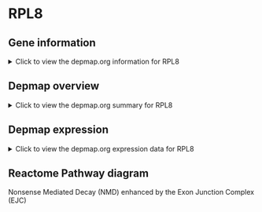 <h1>RPL8</h1>

<h2>Gene information</h2>
<details>
  <summary>Click to view the depmap.org information for RPL8</summary>
  <iframe src="https://depmap.org/portal/gene/RPL8?tab=about" style="border:none;width:100%;height:800px"></iframe>
</details>

<h2>Depmap overview</h2>
<details>
  <summary>Click to view the depmap.org summary for RPL8</summary>
  <iframe src="https://depmap.org/portal/gene/RPL8?tab=overview" style="border:none;width:100%;height:800px"></iframe>
</details>

<h2>Depmap expression</h2>
<details>
  <summary>Click to view the depmap.org expression data for RPL8</summary>
  <iframe src="https://depmap.org/portal/gene/RPL8?tab=characterization" style="border:none;width:100%;height:800px"></iframe>
</details>



<h2>Reactome Pathway diagram</h2>
Nonsense Mediated Decay (NMD) enhanced by the Exon Junction Complex (EJC)
<div id="diagramHolder"></div>

<script>
    //Creating the Reactome Diagram widget
    //Take into account a proxy needs to be set up in your server side pointing to www.reactome.org
    function onReactomeDiagramReady(){  //This function is automatically called when the widget code is ready to be used
        var diagram = Reactome.Diagram.create({
            "placeHolder" : "diagramHolder",
            "width" : 900,
            "height" : 500
        });

        //Initialising it to the "Hemostasis" pathway
        diagram.loadDiagram("R-HSA-975957");

        //Adding different listeners

        diagram.onDiagramLoaded(function (loaded) {
            console.info("Loaded ", loaded);
            diagram.flagItems("BAD");
	    diagram.flagItems("Q92934");
            if (loaded == "R-HSA-975957") diagram.selectItem("R-HSA-975957");
        });

     }
</script>



